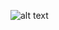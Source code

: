 ![alt text](https://github.com/smbakhal/CollegeFOX-frontend/blob/main/public/DashBoard.jpg?raw=true)